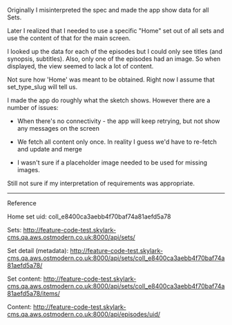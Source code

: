 Originally I misinterpreted the spec and made the app show data for all Sets.

Later I realized that I needed to use a specific "Home" set out of all sets and use the content of that for the main screen.

I looked up the data for each of the episodes but I could only see titles (and synopsis, subtitles). Also, only one of the episodes had an image. So when displayed, the view seemed to lack a lot of content.

Not sure how 'Home' was meant to be obtained. Right now I assume that set_type_slug will tell us.

I made the app do roughly what the sketch shows. However there are a number of issues:

- When there's no connectivity - the app will keep retrying, but not show any messages on the screen

- We fetch all content only once. In reality I guess we'd have to re-fetch and update and merge

- I wasn't sure if a placeholder image needed to be used for missing images.

Still not sure if my interpretation of requirements was appropriate.

----

Reference

Home set uid: coll_e8400ca3aebb4f70baf74a81aefd5a78

Sets: http://feature-code-test.skylark-cms.qa.aws.ostmodern.co.uk:8000/api/sets/

Set detail (metadata): http://feature-code-test.skylark-cms.qa.aws.ostmodern.co.uk:8000/api/sets/coll_e8400ca3aebb4f70baf74a81aefd5a78/

Set content: http://feature-code-test.skylark-cms.qa.aws.ostmodern.co.uk:8000/api/sets/coll_e8400ca3aebb4f70baf74a81aefd5a78/items/

Content: http://feature-code-test.skylark-cms.qa.aws.ostmodern.co.uk:8000/api/episodes/uid/
